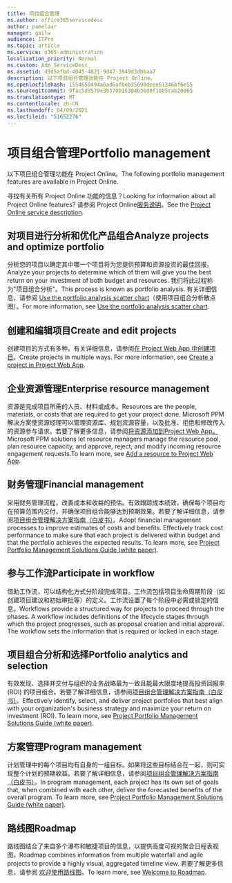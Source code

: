```yaml
---
title: 项目组合管理
ms.author: office365servicedesc
author: pamelaar
manager: gailw
audience: ITPro
ms.topic: article
ms.service: o365-administration
localization_priority: Normal
ms.custom: Adm_ServiceDesc
ms.assetid: d9d5afbd-4045-4821-9d47-3949d3dbbaa7
description: 以下项目组合管理功能在 Project Online。
ms.openlocfilehash: 1554659494a6ad6afbeb35690deee61346bf6e55
ms.sourcegitcommit: 9fac5d9579e3b370b15384b36d0f1805cab20065
ms.translationtype: MT
ms.contentlocale: zh-CN
ms.lasthandoff: 04/09/2021
ms.locfileid: "51652276"
---
```

# <a name="portfolio-management"></a><span data-ttu-id="ae012-103">项目组合管理</span><span class="sxs-lookup"><span data-stu-id="ae012-103">Portfolio management</span></span>

<span data-ttu-id="ae012-104">以下项目组合管理功能在 Project Online。</span><span class="sxs-lookup"><span data-stu-id="ae012-104">The following portfolio management features are available in Project Online.</span></span>
  
<span data-ttu-id="ae012-105">寻找有关所有 Project Online 功能的信息？</span><span class="sxs-lookup"><span data-stu-id="ae012-105">Looking for information about all Project Online features?</span></span> <span data-ttu-id="ae012-106">请参阅 Project Online[服务说明](project-online-service-description.md)。</span><span class="sxs-lookup"><span data-stu-id="ae012-106">See the [Project Online service description](project-online-service-description.md).</span></span>
  
## <a name="analyze-projects-and-optimize-portfolio"></a><span data-ttu-id="ae012-107">对项目进行分析和优化产品组合</span><span class="sxs-lookup"><span data-stu-id="ae012-107">Analyze projects and optimize portfolio</span></span>

<span data-ttu-id="ae012-108">分析您的项目以确定其中哪一个项目将为您提供预算和资源投资的最佳回报。</span><span class="sxs-lookup"><span data-stu-id="ae012-108">Analyze your projects to determine which of them will give you the best return on your investment of both budget and resources.</span></span> <span data-ttu-id="ae012-109">我们将此过程称为"项目组合分析"。</span><span class="sxs-lookup"><span data-stu-id="ae012-109">This process is known as portfolio analysis.</span></span> <span data-ttu-id="ae012-110">有关详细信息，请参阅 [Use the portfolio analysis scatter chart](https://go.microsoft.com/fwlink/?LinkID=823665&amp;clcid=0x409)（使用项目组合分析散点图）。</span><span class="sxs-lookup"><span data-stu-id="ae012-110">For more information, see [Use the portfolio analysis scatter chart](https://go.microsoft.com/fwlink/?LinkID=823665&amp;clcid=0x409).</span></span>
  
## <a name="create-and-edit-projects"></a><span data-ttu-id="ae012-111">创建和编辑项目</span><span class="sxs-lookup"><span data-stu-id="ae012-111">Create and edit projects</span></span>

<span data-ttu-id="ae012-p103">创建项目的方式有多种。有关详细信息，请参阅[在 Project Web App 中创建项目](https://go.microsoft.com/fwlink/?LinkID=746895&amp;clcid=0x409)。</span><span class="sxs-lookup"><span data-stu-id="ae012-p103">Create projects in multiple ways. For more information, see [Create a project in Project Web App](https://go.microsoft.com/fwlink/?LinkID=746895&amp;clcid=0x409).</span></span>
  
## <a name="enterprise-resource-management"></a><span data-ttu-id="ae012-114">企业资源管理</span><span class="sxs-lookup"><span data-stu-id="ae012-114">Enterprise resource management</span></span>

<span data-ttu-id="ae012-115">资源是完成项目所需的人员、材料或成本。</span><span class="sxs-lookup"><span data-stu-id="ae012-115">Resources are the people, materials, or costs that are required to get your project done.</span></span> <span data-ttu-id="ae012-116">Microsoft PPM 解决方案使资源经理可以管理资源库、规划资源容量，以及批准、拒绝和修改传入的资源参与请求。若要了解更多信息，请参阅[将资源添加到Project Web App。](https://go.microsoft.com/fwlink/p/?LinkId=271320)</span><span class="sxs-lookup"><span data-stu-id="ae012-116">Microsoft PPM solutions let resource managers manage the resource pool, plan resource capacity, and approve, reject, and modify incoming resource engagement requests.To learn more, see [Add a resource to Project Web App](https://go.microsoft.com/fwlink/p/?LinkId=271320).</span></span>
  
## <a name="financial-management"></a><span data-ttu-id="ae012-117">财务管理</span><span class="sxs-lookup"><span data-stu-id="ae012-117">Financial management</span></span>

<span data-ttu-id="ae012-p105">采用财务管理流程，改善成本和收益的预估。有效跟踪成本绩效，确保每个项目均在预算范围内交付，并确保项目组合能够达到预期效果。若要了解详细信息，请参阅[项目组合管理解决方案指南（白皮书）](/project/project-server-2013-and-2016)。</span><span class="sxs-lookup"><span data-stu-id="ae012-p105">Adopt financial management processes to improve estimates of costs and benefits. Effectively track cost performance to make sure that each project is delivered within budget and that the portfolio achieves the expected results. To learn more, see [Project Portfolio Management Solutions Guide (white paper)](/project/project-server-2013-and-2016).</span></span>
  
## <a name="participate-in-workflow"></a><span data-ttu-id="ae012-121">参与工作流</span><span class="sxs-lookup"><span data-stu-id="ae012-121">Participate in workflow</span></span>

<span data-ttu-id="ae012-p106">借助工作流，可以结构化方式分阶段完成项目。工作流包括项目生命周期阶段（如创建项目建议和初始审批等）的定义。工作流设置了每个阶段中必需或锁定的信息。</span><span class="sxs-lookup"><span data-stu-id="ae012-p106">Workflows provide a structured way for projects to proceed through the phases. A workflow includes definitions of the lifecycle stages through which the project progresses, such as proposal creation and initial approval. The workflow sets the information that is required or locked in each stage.</span></span>
  
## <a name="portfolio-analytics-and-selection"></a><span data-ttu-id="ae012-125">项目组合分析和选择</span><span class="sxs-lookup"><span data-stu-id="ae012-125">Portfolio analytics and selection</span></span>

<span data-ttu-id="ae012-p107">有效发现、选择并交付与组织的业务战略最为一致且能最大限度地提高投资回报率 (ROI) 的项目组合。若要了解详细信息，请参阅[项目组合管理解决方案指南（白皮书）](/project/project-server-2013-and-2016)。</span><span class="sxs-lookup"><span data-stu-id="ae012-p107">Effectively identify, select, and deliver project portfolios that best align with your organization's business strategy and maximize your return on investment (ROI). To learn more, see [Project Portfolio Management Solutions Guide (white paper)](/project/project-server-2013-and-2016).</span></span>
  
## <a name="program-management"></a><span data-ttu-id="ae012-128">方案管理</span><span class="sxs-lookup"><span data-stu-id="ae012-128">Program management</span></span>

<span data-ttu-id="ae012-p108">计划管理中的每个项目均有自身的一组目标。如果将这些目标结合在一起，则可实现整个计划的预期收益。若要了解详细信息，请参阅[项目组合管理解决方案指南（白皮书）](/project/project-server-2013-and-2016)。</span><span class="sxs-lookup"><span data-stu-id="ae012-p108">In program management, each project has its own set of goals that, when combined with each other, deliver the forecasted benefits of the overall program. To learn more, see [Project Portfolio Management Solutions Guide (white paper)](/project/project-server-2013-and-2016).</span></span>
  
## <a name="roadmap"></a><span data-ttu-id="ae012-131">路线图</span><span class="sxs-lookup"><span data-stu-id="ae012-131">Roadmap</span></span>

<span data-ttu-id="ae012-132">路线图结合了来自多个瀑布和敏捷项目的信息，以提供高度可视的聚合日程表视图。</span><span class="sxs-lookup"><span data-stu-id="ae012-132">Roadmap combines information from multiple waterfall and agile projects to provide a highly visual, aggregated timeline view.</span></span> <span data-ttu-id="ae012-133">若要了解更多信息，请参阅 [欢迎使用路线图](https://support.office.com/article/video-welcome-to-roadmap-57764149-51b8-468f-a50d-9ea6a4fd835a)。</span><span class="sxs-lookup"><span data-stu-id="ae012-133">To learn more, see [Welcome to Roadmap](https://support.office.com/article/video-welcome-to-roadmap-57764149-51b8-468f-a50d-9ea6a4fd835a).</span></span>